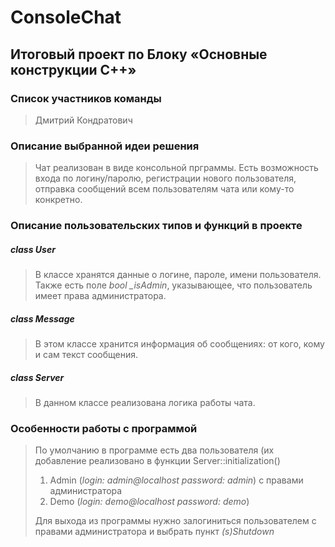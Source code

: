 # ConsoleChat
## Итоговый проект по Блоку «Основные конструкции C++» 

### Список участников команды
> Дмитрий Кондратович
### Описание выбранной идеи решения
> Чат реализован в виде консольной прграммы. Есть возможность входа по логину/паролю, регистрации нового пользователя, 
> отправка сообщений всем пользователям чата или кому-то конкретно.
### Описание пользовательских типов и функций в проекте
##### class User
> В классе хранятся данные о логине, пароле, имени пользователя. Также есть поле _bool_ _\_isAdmin_, указывающее, что пользователь имеет права администратора.

##### class Message
> В этом классе хранится информация об сообщениях: от кого, кому и сам текст сообщения.
##### class Server
> В данном классе реализована логика работы чата.

### Особенности работы с программой
> По умолчанию в программе есть два пользователя (их добавление реализовано в функции Server::initialization()
> 1. Admin (_login:_ _admin@localhost_ _password:_ _admin_) с правами администратора
> 2. Demo (_login:_ _demo@localhost_ _password:_ _demo_)
>
> Для выхода из программы нужно залогиниться пользователем с правами администратора и выбрать пункт _(s)Shutdown_